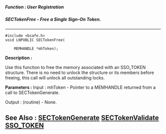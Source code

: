 ##### Function : User Registration
##### SECTokenFree - Free a Single Sign-On Token.
---
```
#include <bsafe.h>
void LNPUBLIC SECTokenFree(

	MEMHANDLE *mhToken);
```
**Description :**

Use this function to free the memory associated with an SSO_TOKEN structure. 
There is no need to unlock the structure or its members before freeing, this 
call will unlock all outstanding locks.

**Parameters :**
Input :
mhToken  -  Pointer to a MEMHANDLE returned from a call to SECTokenGenerate.

Output :
(routine)  -  None.



**See Also :**
[SECTokenGenerate](/reference/Func/SECTokenGenerate)
[SECTokenValidate](/reference/Func/SECTokenValidate)
[SSO_TOKEN](/reference/Data/SSO_TOKEN)
---
